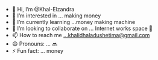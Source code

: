- 👋 Hi, I’m @Khal-Elzandra
- 👀 I’m interested in ... making money 
- 🌱 I’m currently learning ...money making machine 
- 💞️ I’m looking to collaborate on ... Internet works space 🌌 
- 📫 How to reach me ...khalidhaladushetima@gmail.com
- 😄 Pronouns: ... 🔜 
- ⚡ Fun fact: ... money 

<!---
Khal-Elzandra/Khal-Elzandra is a ✨ special ✨ repository because its `README.md` (this file) appears on your GitHub profile.
You can click the Preview link to take a look at your changes.
--->
